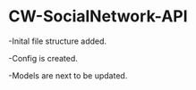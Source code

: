 # CW-SocialNetwork-API
-Inital file structure added.

-Config is created.

-Models are next to be updated. 